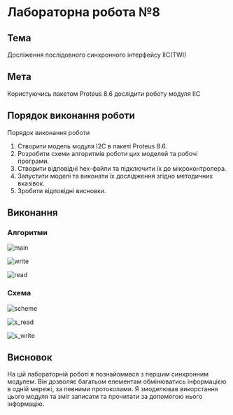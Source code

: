 # Лабораторна робота №8

## Тема

Досліження послідовного синхронного інтерфейсу IIC(TWI)

## Мета

Користуючись пакетом Proteus 8.6 дослідити роботу модуля IIC

## Порядок виконання роботи

Порядок виконання роботи

1) Створити модель модуля I2C в пакеті Proteus 8.6.
2) Розробити схеми алгоритмів роботи цих моделей та робочі програми.
3) Створити відповідні hex-файли та підключити їх до мікроконтролера.
4) Запустити моделі та виконати їх дослідження згідно методичних вказівок.
5) Зробити відповідні висновки.

## Виконання

### Алгоритми

![main](assets/main.png)

![write](assets/write.png)

![read](assets/read.png)

### Схема

![scheme](assets/scheme.png)

![s_read](assets/s_read.png)

![s_write](assets/s_write.png)

## Висновок

На цій лабораторній роботі я познайомився з першим синхронним модулем. Він дозволяє багатьом елементам обмінюватись інформацією в одній мережі, за певними протоколами. Я змоделював викорстання цього модуля та зміг записати та прочитати за допомогою нього інформацію.
